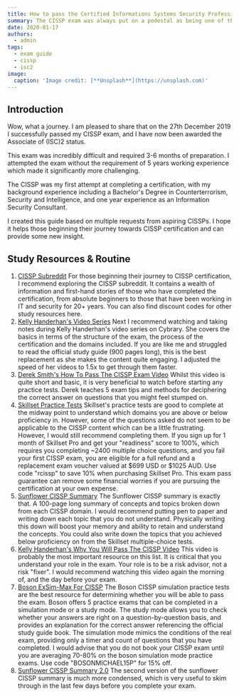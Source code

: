 ```yaml
---
title: How to pass the Certified Informations Systems Security Professional (CISSP) from scratch
summary: The CISSP exam was always put on a pedestal as being one of the hardest exams any cyber security manager could complete. However, in 2019 I passed the exam with less than 1 year of experience, and prepared this guide to show others how they can prepare for it.
date: 2020-01-17
authors:
  - admin
tags:
  - exam guide
  - cissp
  - isc2
image:
  caption: 'Image credit: [**Unsplash**](https://unsplash.com)'
---
```


## Introduction
Wow, what a journey. I am pleased to share that on the 27th December 2019 I successfully passed my CISSP exam, and I have now been awarded the Associate of (ISC)2 status.

This exam was incredibly difficult and required 3-6 months of preparation. I attempted the exam without the requirement of 5 years working experience which made it significantly more challenging.

The CISSP was my first attempt at completing a certification, with my background experience including a Bachelor's Degree in Counterterrorism, Security and Intelligence, and one year experience as an Information Security Consultant.

I created this guide based on multiple requests from aspiring CISSPs. I hope it helps those beginning their journey towards CISSP certification and can provide some new insight.

## Study Resources & Routine
1. [CISSP Subreddit](https://www.reddit.com/r/cissp) For those beginning their journey to CISSP certification, I recommend exploring the CISSP subreddit. It contains a wealth of information and first-hand stories of those who have completed the certification, from absolute beginners to those that have been working in IT and security for 20+ years. You can also find discount codes for other study resources here.
2. [Kelly Handerhan's Video Series](https://app.cybrary.it/browse/course/cissp) Next I recommend watching and taking notes during Kelly Handerhan's video series on Cybrary. She covers the basics in terms of the structure of the exam, the process of the certification and the domains included. If you are like me and struggled to read the official study guide (900 pages long), this is the best replacement as she makes the content quite engaging. I adjusted the speed of her videos to 1.5x to get through them faster.
3. [Derek Smith's How To Pass The CISSP Exam Video](https://www.youtube.com/watch?v=FHuzohDiD50) Whilst this video is quite short and basic, it is very beneficial to watch before starting any practice tests. Derek teaches 5 exam tips and methods for deciphering the correct answer on questions that you might feel stumped on.
4. [Skillset Practice Tests](https://www.skillset.com/certifications/cissp) Skillset's practice tests are good to complete at the midway point to understand which domains you are above or below proficiency in. However, some of the questions asked do not seem to be applicable to the CISSP content which can be a little frustrating. However, I would still recommend completing them. If you sign up for 1 month of Skillset Pro and get your "readiness" score to 100%, which requires you completing ~2400 multiple choice questions, and you fail your first CISSP exam, you are eligible for a full refund and a replacement exam voucher valued at $699 USD or $1025 AUD. Use code "rcissp" to save 10% when purchasing Skillset Pro. This exam pass guarantee can remove some financial worries if you are pursuing the certification at your own expense.
5. [Sunflower CISSP Summary](https://www.sunflower-cissp.com/downloads/sunflower_cissp_text.pdf) The Sunflower CISSP summary is exactly that. A 100-page long summary of concepts and topics broken down from each CISSP domain. I would recommend putting pen to paper and writing down each topic that you do not understand. Physically writing this down will boost your memory and ability to retain and understand the concepts. You could also write down the topics that you achieved below proficiency on from the Skillset multiple-choice tests.
6. [Kelly Handerhan's Why You Will Pass The CISSP Video](https://www.youtube.com/watch?v=-99b1YUFx0A) This video is probably the most important resource on this list. It is critical that you understand your role in the exam. Your role is to be a risk advisor, not a risk "fixer". I would recommend watching this video again the morning of, and the day before your exam.
7. [Boson ExSim-Max For CISSP](https://www.boson.com/practice-exam/cissp-isc2-practice-exam) The Boson CISSP simulation practice tests are the best resource for determining whether you will be able to pass the exam. Boson offers 5 practice exams that can be completed in a simulation mode or a study mode. The study mode allows you to check whether your answers are right on a question-by-question basis, and provides an explanation for the correct answer referencing the official study guide book. The simulation mode mimics the conditions of the real exam, providing only a timer and count of questions that you have completed. I would advise that you do not book your CISSP exam until you are averaging 70-80% on the boson simulation mode practice exams. Use code "BOSONMICHAEL15P" for 15% off.
8. [Sunflower CISSP Summary 2.0](https://www.sunflower-cissp.com/downloads/sunflower_cissp_layout.pdf) The second version of the sunflower CISSP summary is much more condensed, which is very useful to skim through in the last few days before you complete your exam.